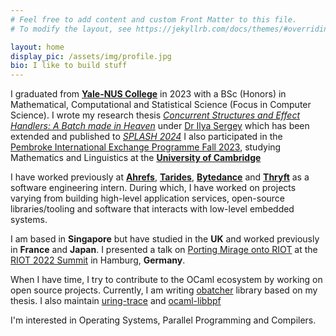 ```yaml
---
# Feel free to add content and custom Front Matter to this file.
# To modify the layout, see https://jekyllrb.com/docs/themes/#overriding-theme-defaults

layout: home
display_pic: /assets/img/profile.jpg
bio: I like to build stuff
---
```


I graduated from [**Yale-NUS College**](https://www.yale-nus.edu.sg/)
in 2023 with a BSc (Honors) in Mathematical, Computational and
Statistical Science (Focus in Computer Science). I wrote my research
thesis [*Concurrent Structures and Effect Handlers: A Batch made in
Heaven*](/assets/pdf/Koon-Wen-Lee-Capstone.pdf) under [Dr Ilya
Sergey](https://ilyasergey.net/) which has been extended and published
to [*SPLASH
2024*](https://2024.splashcon.org/details/splash-2024-oopsla/118/Concurrent-Data-Structures-Made-Easy)
I also participated in the [Pembroke International Exchange Programme
Fall 2023](https://www.pem.cam.ac.uk/international-programmes),
studying Mathematics and Linguistics at the [**University of
Cambridge**](https://www.cam.ac.uk/)

I have worked previously at [**Ahrefs**](https://ahrefs.com/),
[**Tarides**](https://tarides.com/),
[**Bytedance**](https://www.bytedance.com/en/) and
[**Thryft**](https://thryft.asia/) as a software engineering
intern. During which, I have worked on projects varying from building
high-level application services, open-source libraries/tooling and
software that interacts with low-level embedded systems.

I am based in **Singapore** but have studied in the **UK** and worked
previously in **France** and **Japan**. I presented a talk on [Porting
Mirage onto RIOT](https://www.youtube.com/watch?v=xeejZO7A9Lw) at the
[RIOT 2022 Summit](https://summit.riot-os.org/2022/) in Hamburg,
**Germany**.

When I have time, I try to contribute to the OCaml ecosystem by
working on open source projects. Currently, I am writing
[obatcher](https://github.com/koonwen/obatcher/) library based on my
thesis. I also maintain
[uring-trace](https://github.com/ocaml-multicore/uring-trace/) and
[ocaml-libbpf](https://github.com/koonwen/ocaml-libbpf/)

I'm interested in Operating Systems, Parallel Programming and
Compilers.
